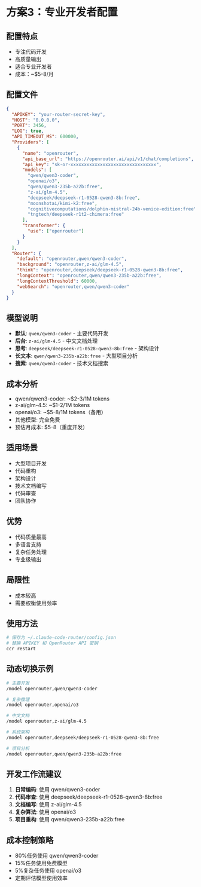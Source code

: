 # 方案3：专业开发者配置

## 配置特点
- 专注代码开发
- 高质量输出
- 适合专业开发者
- 成本：~$5-8/月

## 配置文件
```json
{
  "APIKEY": "your-router-secret-key",
  "HOST": "0.0.0.0",
  "PORT": 3456,
  "LOG": true,
  "API_TIMEOUT_MS": 600000,
  "Providers": [
    {
      "name": "openrouter",
      "api_base_url": "https://openrouter.ai/api/v1/chat/completions",
      "api_key": "sk-or-xxxxxxxxxxxxxxxxxxxxxxxxxxxxxxxx",
      "models": [
        "qwen/qwen3-coder",
        "openai/o3",
        "qwen/qwen3-235b-a22b:free",
        "z-ai/glm-4.5",
        "deepseek/deepseek-r1-0528-qwen3-8b:free",
        "moonshotai/kimi-k2:free",
        "cognitivecomputations/dolphin-mistral-24b-venice-edition:free",
        "tngtech/deepseek-r1t2-chimera:free"
      ],
      "transformer": {
        "use": ["openrouter"]
      }
    }
  ],
  "Router": {
    "default": "openrouter,qwen/qwen3-coder",
    "background": "openrouter,z-ai/glm-4.5",
    "think": "openrouter,deepseek/deepseek-r1-0528-qwen3-8b:free",
    "longContext": "openrouter,qwen/qwen3-235b-a22b:free",
    "longContextThreshold": 60000,
    "webSearch": "openrouter,qwen/qwen3-coder"
  }
}
```

## 模型说明
- **默认**: `qwen/qwen3-coder` - 主要代码开发
- **后台**: `z-ai/glm-4.5` - 中文文档处理
- **思考**: `deepseek/deepseek-r1-0528-qwen3-8b:free` - 架构设计
- **长文本**: `qwen/qwen3-235b-a22b:free` - 大型项目分析
- **搜索**: `qwen/qwen3-coder` - 技术文档搜索

## 成本分析
- qwen/qwen3-coder: ~$2-3/1M tokens
- z-ai/glm-4.5: ~$1-2/1M tokens
- openai/o3: ~$5-8/1M tokens（备用）
- 其他模型: 完全免费
- 预估月成本: $5-8（重度开发）

## 适用场景
- 大型项目开发
- 代码重构
- 架构设计
- 技术文档编写
- 代码审查
- 团队协作

## 优势
- 代码质量最高
- 多语言支持
- 复杂任务处理
- 专业级输出

## 局限性
- 成本较高
- 需要权衡使用频率

## 使用方法
```bash
# 保存为 ~/.claude-code-router/config.json
# 替换 APIKEY 和 OpenRouter API 密钥
ccr restart
```

## 动态切换示例
```bash
# 主要开发
/model openrouter,qwen/qwen3-coder

# 复杂推理
/model openrouter,openai/o3

# 中文文档
/model openrouter,z-ai/glm-4.5

# 系统架构
/model openrouter,deepseek/deepseek-r1-0528-qwen3-8b:free

# 项目分析
/model openrouter,qwen/qwen3-235b-a22b:free
```

## 开发工作流建议
1. **日常编码**: 使用 qwen/qwen3-coder
2. **代码审查**: 使用 deepseek/deepseek-r1-0528-qwen3-8b:free
3. **文档编写**: 使用 z-ai/glm-4.5
4. **复杂算法**: 使用 openai/o3
5. **项目重构**: 使用 qwen/qwen3-235b-a22b:free

## 成本控制策略
- 80%任务使用 qwen/qwen3-coder
- 15%任务使用免费模型
- 5%复杂任务使用 openai/o3
- 定期评估模型使用效率